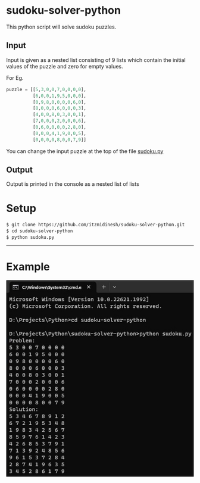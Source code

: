 # sudoku-solver-python
This python script will solve sudoku puzzles.

## Input
Input is given as a nested list consisting of 9 lists which contain the initial values of the puzzle and zero for empty values.

For Eg.
```python
puzzle = [[5,3,0,0,7,0,0,0,0],
          [6,0,0,1,9,5,0,0,0],
          [0,9,8,0,0,0,0,6,0],
          [8,0,0,0,6,0,0,0,3],
          [4,0,0,8,0,3,0,0,1],
          [7,0,0,0,2,0,0,0,6],
          [0,6,0,0,0,0,2,8,0],
          [0,0,0,4,1,9,0,0,5],
          [0,0,0,0,8,0,0,7,9]]
```
You can change the input puzzle at the top of the file [sudoku.py](/sudoku.py)

## Output
Output is printed in the console as a nested list of lists

# Setup

```sh
$ git clone https://github.com/itzmidinesh/sudoku-solver-python.git
$ cd sudoku-solver-python
$ python sudoku.py
```
---

# Example
![This is a screenshot of the script in action](/example.jpg)